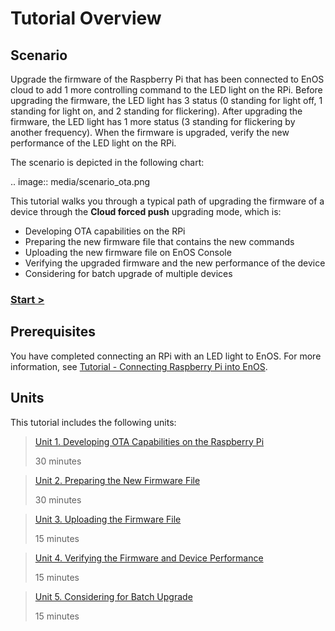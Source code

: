 # Tutorial Overview

## Scenario

Upgrade the firmware of the Raspberry Pi that has been connected to EnOS cloud to add 1 more controlling command to the LED light on the RPi. Before upgrading the firmware, the LED light has 3 status (0 standing for light off, 1 standing for light on, and 2 standing for flickering). After upgrading the firmware, the LED light has 1 more status (3 standing for flickering by another frequency). When the firmware is upgraded, verify the new performance of the LED light on the RPi.

The scenario is depicted in the following chart:

.. image:: media/scenario_ota.png

This tutorial walks you through a typical path of upgrading the firmware of a device through the **Cloud forced push** upgrading mode, which is:

- Developing OTA capabilities on the RPi
- Preparing the new firmware file that contains the new commands
- Uploading the new firmware file on EnOS Console
- Verifying the upgraded firmware and the new performance of the device
- Considering for batch upgrade of multiple devices

### [Start >](developing_ota_capability)

## Prerequisites

You have completed connecting an RPi with an LED light to EnOS. For more information, see [Tutorial - Connecting Raspberry Pi into EnOS](/docs/device-connection/en/latest/tutorial/connecting_device_rasberrypi/index.html).

## Units

This tutorial includes the following units:

> [Unit 1. Developing OTA Capabilities on the Raspberry Pi](developing_ota_capability)
>
> 30 minutes

> [Unit 2. Preparing the New Firmware File](preparing_firmware)
>
> 30 minutes

> [Unit 3. Uploading the Firmware File](uploading_firmware)
>
> 15 minutes

> [Unit 4. Verifying the Firmware and Device Performance](verifying_firmware)
>
> 15 minutes

> [Unit 5. Considering for Batch Upgrade](considering_batch_upgrade)
>
> 15 minutes
